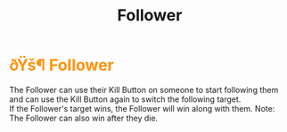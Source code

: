﻿---
lang: en-US
title: Follower
prev: Cupid
next: Hater
---

# <font color="#ff9409">ðŸš¶ <b>Follower</b></font> <Badge text="Benign" type="tip" vertical="middle"/>

The Follower can use their Kill Button on someone to start following them and can use the Kill Button again to switch the following target. <br>
If the Follower's target wins, the Follower will win along with them. Note: The Follower can also win after they die.<br>
